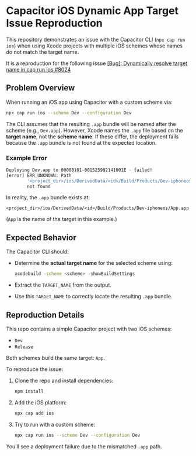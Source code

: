 # Capacitor iOS Dynamic App Target Issue Reproduction

This repository demonstrates an issue with the Capacitor CLI (`npx cap run ios`) when using Xcode projects with multiple iOS schemes whose names do not match the target name.

It is a reproduction for the following issue [[Bug]: Dynamically resolve target name in cap run ios #8024](https://github.com/ionic-team/capacitor/issues/8024)

## Problem Overview

When running an iOS app using Capacitor with a custom scheme via:

```bash
npx cap run ios --scheme Dev --configuration Dev
```

The CLI assumes that the resulting `.app` bundle will be named after the scheme (e.g., `Dev.app`). However, Xcode names the `.app` file based on the **target name**, not the **scheme name**. If these differ, the deployment fails because the `.app` bundle is not found at the expected location.

### Example Error

```bash
Deploying Dev.app to 00008101-001525992141001E - failed!
[error] ERR_UNKNOWN: Path
        '<project_dir>/ios/DerivedData/<id>/Build/Products/Dev-iphoneos/Dev.app'
        not found
```

In reality, the `.app` bundle exists at:

```
<project_dir>/ios/DerivedData/<id>/Build/Products/Dev-iphoneos/App.app
```

(`App` is the name of the target in this example.)

## Expected Behavior

The Capacitor CLI should:

* Determine the **actual target name** for the selected scheme using:

  ```bash
  xcodebuild -scheme <scheme> -showBuildSettings
  ```
* Extract the `TARGET_NAME` from the output.
* Use this `TARGET_NAME` to correctly locate the resulting `.app` bundle.

## Reproduction Details

This repo contains a simple Capacitor project with two iOS schemes:

* `Dev`
* `Release`

Both schemes build the same target: `App`.

To reproduce the issue:

1. Clone the repo and install dependencies:

   ```bash
   npm install
   ```

2. Add the iOS platform:

   ```bash
   npx cap add ios
   ```

3. Try to run with a custom scheme:

   ```bash
   npx cap run ios --scheme Dev --configuration Dev
   ```

You’ll see a deployment failure due to the mismatched `.app` path.